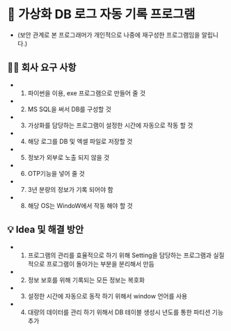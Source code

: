 # 📌 가상화 DB 로그 자동 기록 프로그램
* (보안 관계로 본 프로그래머가 개인적으로 나중에 재구성한 프로그램임을 알립니다.)

## 💁‍♂️ 회사 요구 사항
* 1. 파이썬을 이용, exe 프로그램으로 만들어 줄 것
* 2. MS SQL을 써서 DB를 구성할 것
* 3. 가상화를 담당하는 프로그램이 설정한 시간에 자동으로 작동 할 것
* 4. 해당 로그를 DB 및 엑셀 파일로 저장할 것
* 5. 정보가 외부로 노출 되지 않을 것
* 6. OTP기능을 넣어 줄 것 
* 7. 3년 분량의 정보가 기록 되어야 함
* 8. 해당 OS는 WindoW에서 작동 해야 할 것

## 💡 Idea 및 해결 방안
* 1. 프로그램의 관리를 효율적으로 하기 위해 Setting을 담당하는 프로그램과 실질적으로 프로그램이 돌아가는 부분을 분리해서 만듬
* 2. 정보 보호를 위해 기록되는 모든 정보는 복호화
* 3. 설정한 시간에 자동으로 동작 하기 위해서 window 언어를 사용 
* 4. 대량의 데이터를 관리 하기 위해서 DB 테이블 생성시 년도를 통한 파티션 기능 추가
